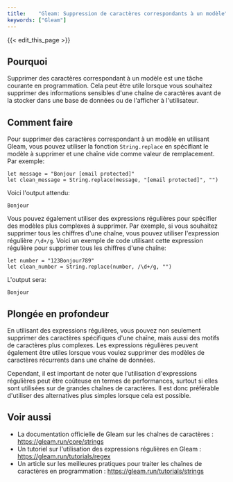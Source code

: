 ```yaml
---
title:    "Gleam: Suppression de caractères correspondants à un modèle"
keywords: ["Gleam"]
---
```


{{< edit_this_page >}}

## Pourquoi

Supprimer des caractères correspondant à un modèle est une tâche courante en programmation. Cela peut être utile lorsque vous souhaitez supprimer des informations sensibles d'une chaîne de caractères avant de la stocker dans une base de données ou de l'afficher à l'utilisateur.

## Comment faire

Pour supprimer des caractères correspondant à un modèle en utilisant Gleam, vous pouvez utiliser la fonction `String.replace` en spécifiant le modèle à supprimer et une chaîne vide comme valeur de remplacement. Par exemple:

```Gleam
let message = "Bonjour [email protected]"
let clean_message = String.replace(message, "[email protected]", "")
```

Voici l'output attendu:

```
Bonjour 
```

Vous pouvez également utiliser des expressions régulières pour spécifier des modèles plus complexes à supprimer. Par exemple, si vous souhaitez supprimer tous les chiffres d'une chaîne, vous pouvez utiliser l'expression régulière `/\d+/g`. Voici un exemple de code utilisant cette expression régulière pour supprimer tous les chiffres d'une chaîne:

```Gleam
let number = "123Bonjour789"
let clean_number = String.replace(number, /\d+/g, "")
```

L'output sera:

```
Bonjour
```

## Plongée en profondeur

En utilisant des expressions régulières, vous pouvez non seulement supprimer des caractères spécifiques d'une chaîne, mais aussi des motifs de caractères plus complexes. Les expressions régulières peuvent également être utiles lorsque vous voulez supprimer des modèles de caractères récurrents dans une chaîne de données.

Cependant, il est important de noter que l'utilisation d'expressions régulières peut être coûteuse en termes de performances, surtout si elles sont utilisées sur de grandes chaînes de caractères. Il est donc préférable d'utiliser des alternatives plus simples lorsque cela est possible.

## Voir aussi

- La documentation officielle de Gleam sur les chaînes de caractères : https://gleam.run/core/strings
- Un tutoriel sur l'utilisation des expressions régulières en Gleam : https://gleam.run/tutorials/regex
- Un article sur les meilleures pratiques pour traiter les chaînes de caractères en programmation : https://gleam.run/tutorials/strings
